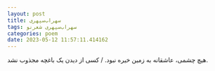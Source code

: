 ```yaml
---
layout: post
title: سهراب‌سپهری
tags: سهراب‌سپهری شعر‌نو
categories: poem
date: 2023-05-12 11:57:11.414162
---
```


هیچ چشمی، عاشقانه به زمین خیره نبود. / کسی از دیدن یک باغچه مجذوب نشد.